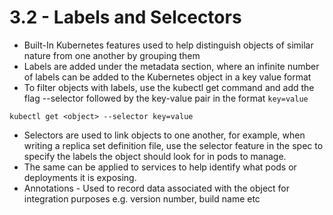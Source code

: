 # 3.2 - Labels and Selcectors

- Built-In Kubernetes features used to help distinguish objects of similar nature from
one another by grouping them
- Labels are added under the metadata section, where an infinite number of labels
can be added to the Kubernetes object in a key value format
- To filter objects with labels, use the kubectl get command and add the flag --selector
followed by the key-value pair in the format `key=value`

```shell
kubectl get <object> --selector key=value
```

- Selectors are used to link objects to one another, for example, when writing a
replica set definition file, use the selector feature in the spec to specify the labels the
object should look for in pods to manage.
- The same can be applied to services to help identify what pods or deployments it is
exposing.
- Annotations - Used to record data associated with the object for integration
purposes e.g. version number, build name etc
